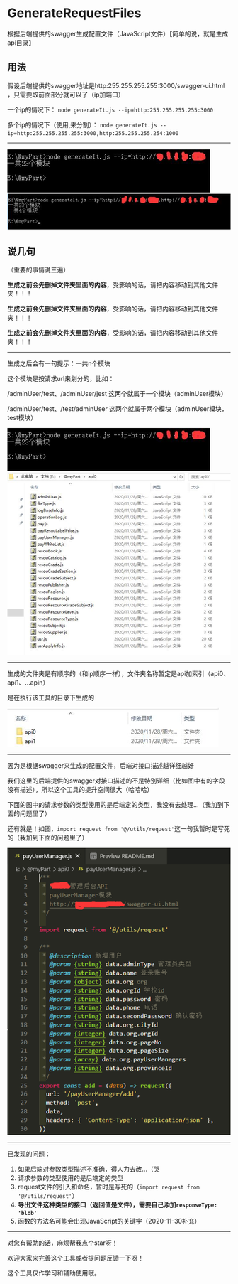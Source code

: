 <!--
 * @Author: littleHiuman
 * @Date: 2020-11-28 15:52:21
 * @LastEditTime: 2020-11-28 16:53:32
 * @LastEditors: littleHiuman
 * @Description: README文件
-->
# GenerateRequestFiles
根据后端提供的swagger生成配置文件（JavaScript文件）【简单的说，就是生成api目录】

## 用法
假设后端提供的swagger地址是http:255.255.255.255:3000/swagger-ui.html ，只需要取前面部分就可以了（ip加端口）

一个ip的情况下：
`node generateIt.js --ip=http:255.255.255.255:3000`

多个ip的情况下（使用,来分割）：
`node generateIt.js --ip=http:255.255.255.255:3000,http:255.255.255.254:1000`

---
<img src="./README_IMG/runIt.jpg">
<img src="./README_IMG/runIt2.jpg">

## 说几句
（重要的事情说三遍）

**生成之前会先删掉文件夹里面的内容**，受影响的话，请把内容移动到其他文件夹！！！

**生成之前会先删掉文件夹里面的内容**，受影响的话，请把内容移动到其他文件夹！！！

**生成之前会先删掉文件夹里面的内容**，受影响的话，请把内容移动到其他文件夹！！！

---
生成之后会有一句提示：一共n个模块

这个模块是按请求url来划分的，比如：

/adminUser/test、/adminUser/jest
这两个就属于一个模块（adminUser模块）

/adminUser/test、/test/adminUser
这两个就属于两个模块（adminUser模块，test模块）

<img src="./README_IMG/runIt.jpg">
<img src="./README_IMG/result.jpg">

---
生成的文件夹是有顺序的（和ip顺序一样），文件夹名称暂定是api加索引（api0、api1、…apin）

是在执行该工具的目录下生成的

<img src="./README_IMG/result2.jpg">

---
因为是根据swagger来生成的配置文件，后端对接口描述越详细越好

我们这里的后端提供的swagger对接口描述的不是特别详细（比如图中有的字段没有描述），所以这个工具的提升空间很大（哈哈哈）

下面的图中的请求参数的类型使用的是后端定的类型，我没有去处理…（我加到下面的问题里了）

还有就是！如图，`import request from '@/utils/request'`这一句我暂时是写死的（我加到下面的问题里了）

<img src="./README_IMG/jsContent.jpg">

---
已发现的问题：

1. 如果后端对参数类型描述不准确，得人力去改…（哭
2. 请求参数的类型使用的是后端定的类型
3. request文件的引入和命名，暂时是写死的（`import request from '@/utils/request'`）
4. **导出文件这种类型的接口（返回值是文件），需要自己添加`responseType: 'blob'`**
5. 函数的方法名可能会出现JavaScript的关键字（2020-11-30补充）

---
对您有帮助的话，麻烦帮我点个star呀！

欢迎大家来完善这个工具或者提问题反馈一下呀！

这个工具仅作学习和辅助使用哦。
